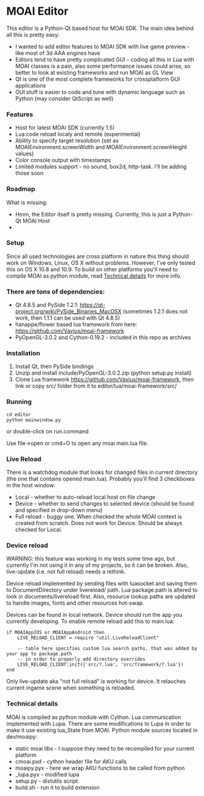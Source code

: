 # MOAI Editor

This editor is a Python-Qt based host for MOAI SDK. 
The main idea behind all this is pretty easy: 
* I wanted to add editor features to MOAI SDK with live game preview - like most of 3d AAA engines have
* Editors tend to have pretty complicated GUI - coding all this in Lua with MOAI classes is a pain, also some performance issues could arise, so better to look at existing frameworks and run MOAI as GL View
* Qt is one of the most complete frameworks for crossplatform GUI applications
* GUI stuff is easier to code and tune with dynamic language such as Python (may consider QtScript as well)

### Features
* Host for latest MOAI SDK (currently 1.5)
* Lua code reload localy and remote (experimental)
* Ability to specify target resolution (set as MOAIEnvironment.screenWidth and MOAIEnvironment.screenHeight values)
* Color console output with timestamps
* Limited modules support - no sound, box2d, http-task. I'll be adding those soon

### Roadmap
What is missing:
* Hmm, the Editor itself is pretty missing. Currently, this is just a Python-Qt MOAI Host
* 

### Setup
Since all used technologies are cross platform in nature this thing should work on Windows, Linux, OS X without problems. 
However, I've only tested this on OS X 10.8 and 10.9. To build on other platforms you'll need to compile MOAI as python module, read [Technical details](#technical-details) for more info. 

### There are tons of dependencies: 
* Qt 4.8.5 and PySide 1.2.1: https://qt-project.org/wiki/PySide_Binaries_MacOSX (sometimes 1.2.1 does not work, then 1.1.1 can be used with Qt 4.8.5)
* hanappe/flower based lua framework from here: https://github.com/Vavius/moai-framework
* PyOpenGL-3.0.2 and Cython-0.19.2 - included in this repo as archives

### Installation
1. Install Qt, then PySide bindings
2. Unzip and install include/PyOpenGL-3.0.2.zip (python setup.py install)
3. Clone Lua framework https://github.com/Vavius/moai-framework, then link or copy src/ folder from it to editor/lua/moai-framework/src/

### Running
    cd editor
    python mainwindow.py

or double-click on run.command

Use file->open or cmd+O to open any moai main.lua file. 

### Live Reload
There is a watchdog module that looks for changed files in current directory (the one that contains opened main.lua). 
Probably you'll find 3 checkboxes in the host window: 
* Local - whether to auto-reload local host on file change 
* Device - whether to send changes to selected device (should be found and specified in drop-down menu) 
* Full reload - buggy one. When checked the whole MOAI context is created from scratch. Does not work for Device. Should be always checked for Local. 

### Device reload
WARNING: this feature was working in my tests some time ago, but currently I'm not using it in any of my projects, so it can be broken. Also, live-update (i.e. not full reload) needs a rethink. 

Device reload implemented by sending files with luasocket and saving them to DocumentDirectory under livereload/ path. Lua package.path is altered to look in documents/livereload first. Also, resource lookup paths are updated to handle images, fonts and other resources hot-swap. 

Devices can be found in local network. Device should run the app you currently developing. To enable remote reload add this to main.lua:

    if MOAIAppIOS or MOAIAppAndroid then
        LIVE_RELOAD_CLIENT = require "util.LiveReloadClient"

        -- table here specifies custom lua search paths, that was added by your app to package.path
        -- in order to properly add directory overrides
        LIVE_RELOAD_CLIENT:init({'src/?.lua', 'src/framework/?.lua'})
    end

Only live-update aka "not full reload" is working for device. It relauches current ingame scene when something is reloaded. 

### Technical details
MOAI is compiled as python module with Cython. Lua communication implemented with Lupa. There are some modifications to Lupa in order to make it use existing lua_State from MOAI. 
Python module sources located in dev/moaipy:
* static moai libs - I suppose they need to be recompiled for your current platform
* cmoai.pxd - cython header file for AKU calls
* moaipy.pyx - here we wrap AKU functions to be called from python
* _lupa.pyx - modified lupa
* setup.py - distutils script
* build.sh - run it to build extension


